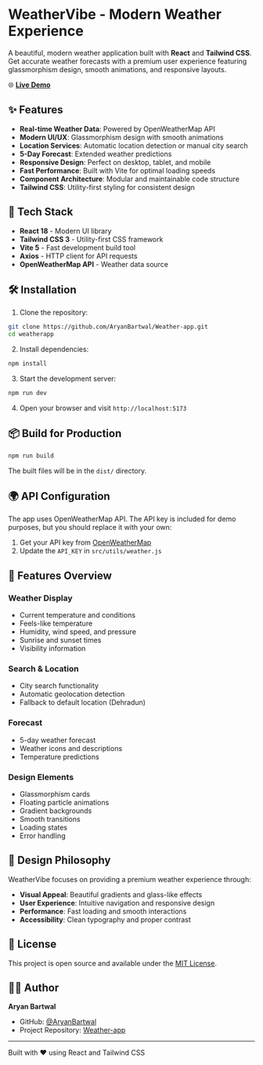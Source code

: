 # WeatherVibe - Modern Weather Experience

A beautiful, modern weather application built with **React** and **Tailwind CSS**. Get accurate weather forecasts with a premium user experience featuring glassmorphism design, smooth animations, and responsive layouts.

🌐 **[Live Demo](https://weatherapp-7n78i6j7s-aryanbartwals-projects.vercel.app)**

## ✨ Features

- **Real-time Weather Data**: Powered by OpenWeatherMap API
- **Modern UI/UX**: Glassmorphism design with smooth animations  
- **Location Services**: Automatic location detection or manual city search
- **5-Day Forecast**: Extended weather predictions
- **Responsive Design**: Perfect on desktop, tablet, and mobile
- **Fast Performance**: Built with Vite for optimal loading speeds
- **Component Architecture**: Modular and maintainable code structure
- **Tailwind CSS**: Utility-first styling for consistent design

## 🚀 Tech Stack

- **React 18** - Modern UI library
- **Tailwind CSS 3** - Utility-first CSS framework
- **Vite 5** - Fast development build tool
- **Axios** - HTTP client for API requests
- **OpenWeatherMap API** - Weather data source

## 🛠️ Installation

1. Clone the repository:
```bash
git clone https://github.com/AryanBartwal/Weather-app.git
cd weatherapp
```

2. Install dependencies:
```bash
npm install
```

3. Start the development server:
```bash
npm run dev
```

4. Open your browser and visit `http://localhost:5173`

## 📦 Build for Production

```bash
npm run build
```

The built files will be in the `dist/` directory.

## 🌍 API Configuration

The app uses OpenWeatherMap API. The API key is included for demo purposes, but you should replace it with your own:

1. Get your API key from [OpenWeatherMap](https://openweathermap.org/api)
2. Update the `API_KEY` in `src/utils/weather.js`

## 📱 Features Overview

### Weather Display
- Current temperature and conditions
- Feels-like temperature
- Humidity, wind speed, and pressure
- Sunrise and sunset times
- Visibility information

### Search & Location
- City search functionality
- Automatic geolocation detection
- Fallback to default location (Dehradun)

### Forecast
- 5-day weather forecast
- Weather icons and descriptions
- Temperature predictions

### Design Elements
- Glassmorphism cards
- Floating particle animations
- Gradient backgrounds
- Smooth transitions
- Loading states
- Error handling

## 🎨 Design Philosophy

WeatherVibe focuses on providing a premium weather experience through:
- **Visual Appeal**: Beautiful gradients and glass-like effects
- **User Experience**: Intuitive navigation and responsive design
- **Performance**: Fast loading and smooth interactions
- **Accessibility**: Clean typography and proper contrast

## 📄 License

This project is open source and available under the [MIT License](LICENSE).

## 👨‍💻 Author

**Aryan Bartwal**
- GitHub: [@AryanBartwal](https://github.com/AryanBartwal)
- Project Repository: [Weather-app](https://github.com/AryanBartwal/Weather-app)

---

Built with ❤️ using React and Tailwind CSS
